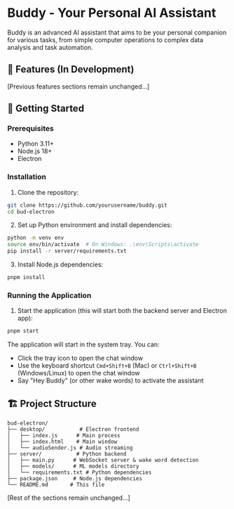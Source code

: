 # Buddy - Your Personal AI Assistant

Buddy is an advanced AI assistant that aims to be your personal companion for various tasks, from simple computer operations to complex data analysis and task automation.

## 🌟 Features (In Development)

[Previous features sections remain unchanged...]

## 🚀 Getting Started

### Prerequisites
- Python 3.11+
- Node.js 18+
- Electron

### Installation

1. Clone the repository:
```bash
git clone https://github.com/yourusername/buddy.git
cd bud-electron
```

2. Set up Python environment and install dependencies:
```bash
python -m venv env
source env/bin/activate  # On Windows: .\env\Scripts\activate
pip install -r server/requirements.txt
```

3. Install Node.js dependencies:
```bash
pnpm install
```

### Running the Application

1. Start the application (this will start both the backend server and Electron app):
```bash
pnpm start
```

The application will start in the system tray. You can:
- Click the tray icon to open the chat window
- Use the keyboard shortcut `Cmd+Shift+B` (Mac) or `Ctrl+Shift+B` (Windows/Linux) to open the chat window
- Say "Hey Buddy" (or other wake words) to activate the assistant

## 🏗️ Project Structure

```
bud-electron/
├── desktop/           # Electron frontend
│   ├── index.js      # Main process
│   ├── index.html    # Main window
│   └── audioSender.js # Audio streaming
├── server/           # Python backend
│   ├── main.py      # WebSocket server & wake word detection
│   ├── models/      # ML models directory
│   └── requirements.txt # Python dependencies
├── package.json     # Node.js dependencies
└── README.md       # This file
```

[Rest of the sections remain unchanged...] 